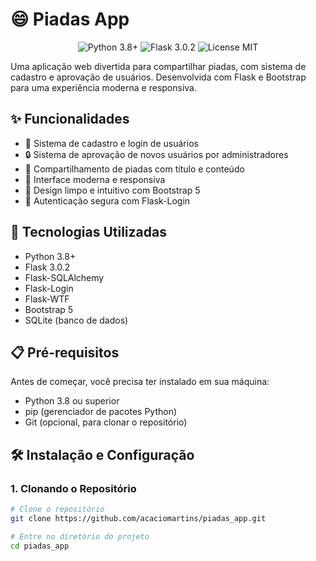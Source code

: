 # 😄 Piadas App

<div align="center">
  <img src="https://img.shields.io/badge/python-3.8+-blue.svg" alt="Python 3.8+">
  <img src="https://img.shields.io/badge/flask-3.0.2-green.svg" alt="Flask 3.0.2">
  <img src="https://img.shields.io/badge/license-MIT-yellow.svg" alt="License MIT">
</div>

Uma aplicação web divertida para compartilhar piadas, com sistema de cadastro e aprovação de usuários. Desenvolvida com Flask e Bootstrap para uma experiência moderna e responsiva.

## ✨ Funcionalidades

- 👤 Sistema de cadastro e login de usuários
- 🔒 Sistema de aprovação de novos usuários por administradores
- 📝 Compartilhamento de piadas com título e conteúdo
- 📱 Interface moderna e responsiva
- 🎨 Design limpo e intuitivo com Bootstrap 5
- 🔐 Autenticação segura com Flask-Login

## 🚀 Tecnologias Utilizadas

- Python 3.8+
- Flask 3.0.2
- Flask-SQLAlchemy
- Flask-Login
- Flask-WTF
- Bootstrap 5
- SQLite (banco de dados)

## 📋 Pré-requisitos

Antes de começar, você precisa ter instalado em sua máquina:
- Python 3.8 ou superior
- pip (gerenciador de pacotes Python)
- Git (opcional, para clonar o repositório)

## 🛠️ Instalação e Configuração

### 1. Clonando o Repositório

```bash
# Clone o repositório
git clone https://github.com/acaciomartins/piadas_app.git

# Entre no diretório do projeto
cd piadas_app
```
